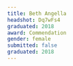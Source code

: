 ```yaml
---
title: Beth Angella
headshot: Dq7wFs4
graduated: 2018
award: Commendation
gender: female
submitted: false
graduated: 2018
---
```

